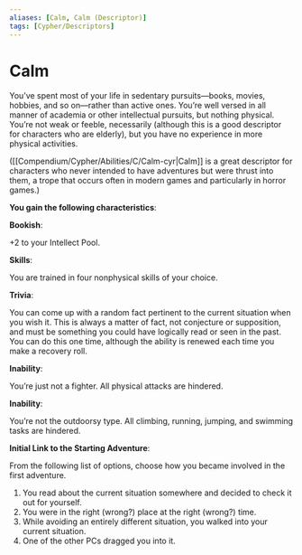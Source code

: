 ```yaml
---
aliases: [Calm, Calm (Descriptor)]
tags: [Cypher/Descriptors]
---
```


# Calm

You’ve spent most of your life in sedentary pursuits—books, movies, hobbies, and so on—rather than active ones. You’re well versed in all manner of academia or other intellectual pursuits, but nothing physical. You’re not weak or feeble, necessarily (although this is a good descriptor for characters who are elderly), but you have no experience in more physical activities.

([[Compendium/Cypher/Abilities/C/Calm-cyr|Calm]] is a great descriptor for characters who never intended to have adventures but were thrust into them, a trope that occurs often in modern games and particularly in horror games.)

**You gain the following characteristics**:

**Bookish**:

+2 to your Intellect Pool.

**Skills**:

You are trained in four nonphysical skills of your choice.

**Trivia**:

You can come up with a random fact pertinent to the current situation when you wish it. This is always a matter of fact, not conjecture or supposition, and must be something you could have logically read or seen in the past. You can do this one time, although the ability is renewed each time you make a recovery roll.

**Inability**:

You’re just not a fighter. All physical attacks are hindered.

**Inability**:

You’re not the outdoorsy type. All climbing, running, jumping, and swimming tasks are hindered.

**Initial Link to the Starting Adventure**:

From the following list of options, choose how you became involved in the first adventure.

1. You read about the current situation somewhere and decided to check it out for yourself.
2. You were in the right (wrong?) place at the right (wrong?) time.
3. While avoiding an entirely different situation, you walked into your current situation.
4. One of the other PCs dragged you into it.
